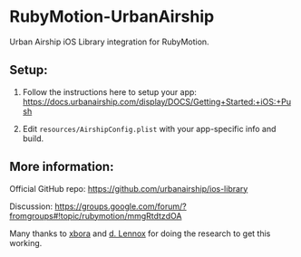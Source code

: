 RubyMotion-UrbanAirship
=======================

Urban Airship iOS Library integration for RubyMotion.  

Setup:
-----

1. Follow the instructions here to setup your app: https://docs.urbanairship.com/display/DOCS/Getting+Started:+iOS:+Push

2. Edit `resources/AirshipConfig.plist` with your app-specific info and build.

More information: 
-----------------

Official GitHub repo:  https://github.com/urbanairship/ios-library 

Discussion:  https://groups.google.com/forum/?fromgroups#!topic/rubymotion/mmgRtdtzdOA

Many thanks to [xbora](http://applabb.com/) and [d. Lennox](http://qstream.com/) for doing the research to get this working.  